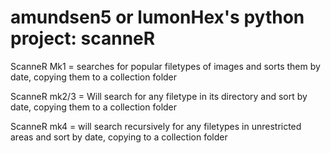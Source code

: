 # amundsen5 or lumonHex's python project: scanneR


ScanneR Mk1 = searches for popular filetypes of images and sorts them by date, copying them to a collection folder

ScanneR mk2/3 = Will search for any filetype in its directory and sort by date, copying them to a collection folder

ScanneR mk4 = will search recursively for any filetypes in unrestricted areas and sort by date, copying to a collection folder
